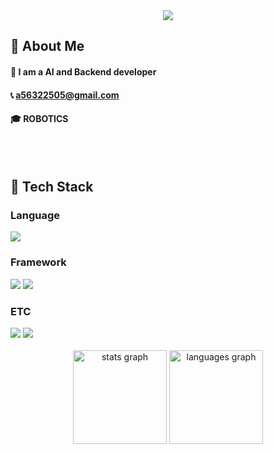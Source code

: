 <div align= "center">
    <img src="https://capsule-render.vercel.app/api?type=soft&color=gradient&height=120&text=Good%20To%20See%20You!&animation=&fontColor=ffffff&fontSize=40" />
    </div>
  
<div>
  <!--Body-->
  
  ## 👀 About Me
  #### :raising_hand: I am a AI and Backend developer
  #### 📞 a56322505@gmail.com
  #### :mortar_board: ROBOTICS
  <br/>
  <br/>
  
  ## 🧱 Tech Stack
  ### Language
  <!--Python-->
<img src="https://img.shields.io/badge/python-%233776AB.svg?&style=for-the-badge&logo=python&logoColor=white" />

  <br/>
  
  ### Framework
  <!--PyTorch-->
 <img src="https://img.shields.io/badge/pytorch-%23EE4C2C.svg?&style=for-the-badge&logo=pytorch&logoColor=white" />
  <!--ROS-->
  <img src="https://img.shields.io/badge/ros-%2322314E.svg?&style=for-the-badge&logo=ros&logoColor=white" />
  
  ### ETC
  <!--MySQL-->
<img src="https://img.shields.io/badge/mysql-%234479A1.svg?&style=for-the-badge&logo=mysql&logoColor=white" />
  <!--Azure-->
  <img src="https://img.shields.io/badge/microsoft%20azure-%230089D6.svg?&style=for-the-badge&logo=microsoft%20azure&logoColor=white" />
  <br/>
  <br/>
  
<div align="center">
  <img src="https://github-readme-stats.vercel.app/api?username=Ryu-GY&hide_title=false&hide_rank=false&show_icons=true&include_all_commits=true&count_private=true&disable_animations=false&theme=dracula&locale=en&hide_border=false&order=1" height="150" alt="stats graph"  />
  <img src="https://github-readme-stats.vercel.app/api/top-langs?username=Ryu-GY&locale=en&hide_title=false&layout=compact&card_width=320&langs_count=5&theme=dracula&hide_border=false&order=2" height="150" alt="languages graph"  />
</div>

###


  
  
</div>


